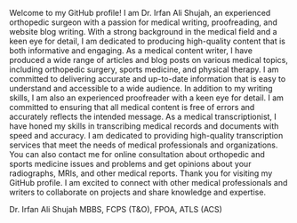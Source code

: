 Welcome to my GitHub profile!
I am Dr. Irfan Ali Shujah, an experienced orthopedic surgeon with a passion for medical writing, proofreading, and website blog writing. With a strong background in the medical field and a keen eye for detail, I am dedicated to producing high-quality content that is both informative and engaging.
As a medical content writer, I have produced a wide range of articles and blog posts on various medical topics, including orthopedic surgery, sports medicine, and physical therapy. I am committed to delivering accurate and up-to-date information that is easy to understand and accessible to a wide audience.
In addition to my writing skills, I am also an experienced proofreader with a keen eye for detail. I am committed to ensuring that all medical content is free of errors and accurately reflects the intended message.
As a medical transcriptionist, I have honed my skills in transcribing medical records and documents with speed and accuracy. I am dedicated to providing high-quality transcription services that meet the needs of medical professionals and organizations.
You can also contact me for online consultation about orthopedic and sports medicine issues and problems and get opinions about your radiographs, MRIs, and other medical reports.
Thank you for visiting my GitHub profile. I am excited to connect with other medical professionals and writers to collaborate on projects and share knowledge and expertise.

Dr. Irfan Ali Shujah
MBBS, FCPS (T&O), FPOA, ATLS (ACS)
